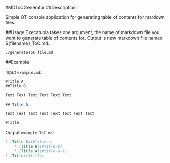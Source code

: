 #MDToCGenerator
##Description

Simple QT console application for generating table of contents for mardown files.

##Usage
Execatubla takes one argument, the name of markdown file you want to generate table of contents for. Output is new markdown file named ${filename}_ToC.md.

```bash
./generateToC file.md
```

##Example

Input `example.md`:

```md
#Title A
##Title B

Text Text Text Text Text Text 

## Title A

Text Text Text Text Text Text Text Text

#Title
```

Output `example_ToC.md`:

```md
* [Title A](#title-a)
	* [Title B](#title-b)
	* [Title A](#title-a-1)
* [Title](#title)
```